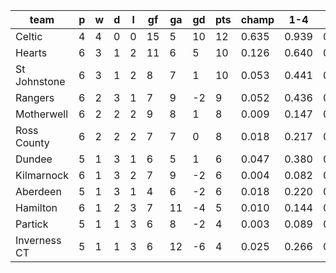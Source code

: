 |     team     | p | w | d | l | gf | ga | gd | pts | champ |  1-4  |  5-7  |  rlg  |
|--------------|---|---|---|---|----|----|----|-----|-------|-------|-------|-------|
| Celtic       | 4 | 4 | 0 | 0 | 15 |  5 | 10 |  12 | 0.635 | 0.939 | 0.049 | 0.000|
| Hearts       | 6 | 3 | 1 | 2 | 11 |  6 |  5 |  10 | 0.126 | 0.640 | 0.238 | 0.000|
| St Johnstone | 6 | 3 | 1 | 2 |  8 |  7 |  1 |  10 | 0.053 | 0.441 | 0.305 | 0.000|
| Rangers      | 6 | 2 | 3 | 1 |  7 |  9 | -2 |   9 | 0.052 | 0.436 | 0.303 | 0.000|
| Motherwell   | 6 | 2 | 2 | 2 |  9 |  8 |  1 |   8 | 0.009 | 0.147 | 0.260 | 0.000|
| Ross County  | 6 | 2 | 2 | 2 |  7 |  7 |  0 |   8 | 0.018 | 0.217 | 0.295 | 0.000|
| Dundee       | 5 | 1 | 3 | 1 |  6 |  5 |  1 |   6 | 0.047 | 0.380 | 0.312 | 0.000|
| Kilmarnock   | 6 | 1 | 3 | 2 |  7 |  9 | -2 |   6 | 0.004 | 0.082 | 0.184 | 0.000|
| Aberdeen     | 5 | 1 | 3 | 1 |  4 |  6 | -2 |   6 | 0.018 | 0.220 | 0.294 | 0.000|
| Hamilton     | 6 | 1 | 2 | 3 |  7 | 11 | -4 |   5 | 0.010 | 0.144 | 0.254 | 0.000|
| Partick      | 5 | 1 | 1 | 3 |  6 |  8 | -2 |   4 | 0.003 | 0.089 | 0.206 | 0.000|
| Inverness CT | 5 | 1 | 1 | 3 |  6 | 12 | -6 |   4 | 0.025 | 0.266 | 0.300 | 0.000|
